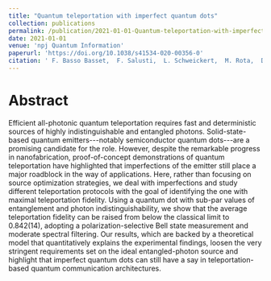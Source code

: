 ```yaml
---
title: "Quantum teleportation with imperfect quantum dots"
collection: publications
permalink: /publication/2021-01-01-Quantum-teleportation-with-imperfect-quantum-dots
date: 2021-01-01
venue: 'npj Quantum Information'
paperurl: 'https://doi.org/10.1038/s41534-020-00356-0'
citation: ' F. Basso Basset,  F. Salusti,  L. Schweickert,  M. Rota,  D. Tedeschi,  S. Silva,  E. Roccia,  V. Zwiller,  K. Joens,  A. Rastelli,  R. Trotta,  npj Quantum Information 7, 7 (2021).'
---
```

# Abstract

Efficient all-photonic quantum teleportation requires fast and deterministic sources of highly indistinguishable and entangled photons. Solid-state-based quantum emitters---notably semiconductor quantum dots---are a promising candidate for the role. However, despite the remarkable progress in nanofabrication, proof-of-concept demonstrations of quantum teleportation have highlighted that imperfections of the emitter still place a major roadblock in the way of applications. Here, rather than focusing on source optimization strategies, we deal with imperfections and study different teleportation protocols with the goal of identifying the one with maximal teleportation fidelity. Using a quantum dot with sub-par values of entanglement and photon indistinguishability, we show that the average teleportation fidelity can be raised from below the classical limit to 0.842(14), adopting a polarization-selective Bell state measurement and moderate spectral filtering. Our results, which are backed by a theoretical model that quantitatively explains the experimental findings, loosen the very stringent requirements set on the ideal entangled-photon source and highlight that imperfect quantum dots can still have a say in teleportation-based quantum communication architectures.
